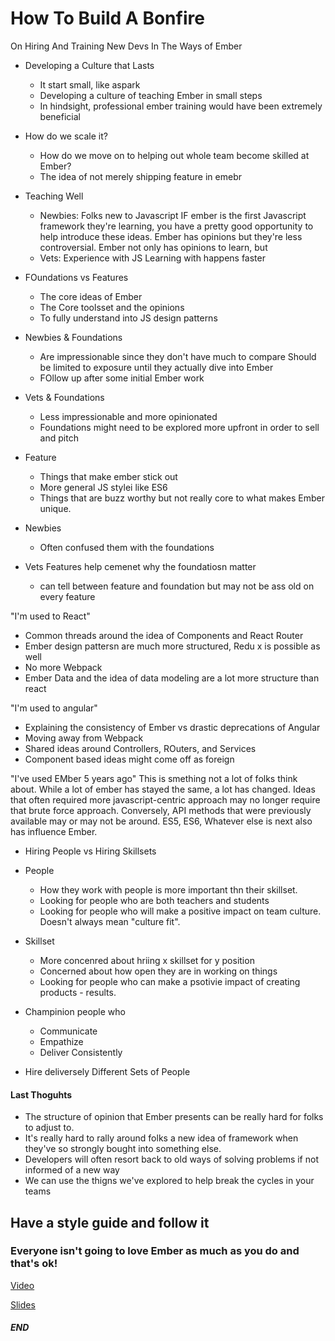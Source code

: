 # How To Build A Bonfire
On Hiring And Training New Devs In The Ways of Ember

- Developing a Culture that Lasts
  - It start small, like aspark
  - Developing a culture of teaching Ember in small steps
  - In hindsight, professional ember training would have been extremely beneficial
  
- How do we scale it?
  - How do we move on to helping out whole team become skilled at Ember?
  - The idea of not merely shipping feature in emebr
  
- Teaching Well
  - Newbies: Folks new to Javascript
  IF ember is the first Javascript framework they're learning, you have a pretty good opportunity to help introduce these ideas.
  Ember has opinions but they're less controversial.
  Ember not only has opinions to learn, but
  - Vets: Experience with JS
  Learning with happens faster
  
- FOundations vs Features
  - The core ideas of Ember
  - The Core toolsset and the opinions
  - To fully understand into JS design patterns
  
- Newbies & Foundations
  - Are impressionable since they don't have much to compare
  Should be limited to exposure until they actually dive into Ember
  - FOllow up after some initial Ember work
  
- Vets & Foundations
  - Less impressionable and more opinionated
  - Foundations might need to be explored more upfront in order to sell and pitch
  
- Feature
  - Things that make ember stick out
  - More general JS stylei like ES6
  - Things that are buzz worthy but not really core to what makes Ember unique.
  
- Newbies
  - Often confused them with the foundations
- Vets
  Features help cemenet why the foundatiosn matter
  - can tell between feature and foundation but may not be ass old on every feature
  
"I'm used to React"
- Common threads around the idea of Components and React Router
- Ember design pattersn are much more structured, Redu x is possible as well
- No more Webpack
- Ember Data and the idea of data modeling are a lot more structure than react

"I'm used to angular"

- Explaining the consistency of Ember vs drastic deprecations of Angular
- Moving away from Webpack
- Shared ideas around Controllers, ROuters, and Services
- Component based ideas might come off as foreign

"I've used EMber 5 years ago"
This is smething not a lot of folks think about.
While a lot of ember has stayed the same, a lot has changed.
Ideas that often required more javascript-centric approach may no longer require that brute force approach.
Conversely, API methods that were previously available may or may not be around.
ES5, ES6, Whatever else is next also has influence Ember.

- Hiring People vs Hiring Skillsets

- People
  - How they work with people is more important thn their skillset.
  - Looking for people who are both teachers and students
  - Looking for people who will make a positive impact on team culture. Doesn't always mean "culture fit".
  
- Skillset
  - More concenred about hriing x skillset for y position
  - Concerned about how open they are in working on things
  - Looking for people who can make a psotivie impact of creating products - results.
  
- Champinion people who
  - Communicate
  - Empathize
  - Deliver Consistently
  
- Hire deliversely Different Sets of People

#### Last Thoguhts
- The structure of opinion that Ember presents can be really hard for folks to adjust to.
- It's really hard to rally around folks a new idea of framework when they've so strongly bought into something else.
- Developers will often resort back to old ways of solving problems if not informed of a new way
- We can use the thigns we've explored to help break the cycles in your teams

## Have a style guide and follow it
### Everyone isn't going to love Ember as much as you do and that's ok!

[Video](https://youtu.be/qfnkDyHVJzs?t=29267)

[Slides](https://www.slideshare.net/TaylorJones89/how-to-build-a-bonfire-on-hiring-and-training-ember-developers)

##### END
